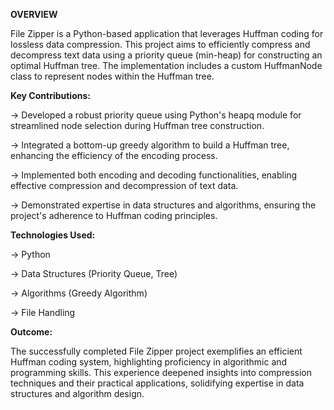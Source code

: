 **OVERVIEW**

File Zipper is a Python-based application that leverages Huffman coding for lossless data compression. This project aims to efficiently compress and decompress text data using a priority queue (min-heap) for constructing an optimal Huffman tree. The implementation includes a custom HuffmanNode class to represent nodes within the Huffman tree.

**Key Contributions:**

-> Developed a robust priority queue using Python's heapq module for streamlined node selection during Huffman tree construction.

-> Integrated a bottom-up greedy algorithm to build a Huffman tree, enhancing the efficiency of the encoding process.

-> Implemented both encoding and decoding functionalities, enabling effective compression and decompression of text data.

-> Demonstrated expertise in data structures and algorithms, ensuring the project's adherence to Huffman coding principles.

**Technologies Used:**

-> Python

-> Data Structures (Priority Queue, Tree)

-> Algorithms (Greedy Algorithm)

-> File Handling

**Outcome:**

The successfully completed File Zipper project exemplifies an efficient Huffman coding system, highlighting proficiency in algorithmic and programming skills. This experience deepened insights into compression techniques and their practical applications, solidifying expertise in data structures and algorithm design.
